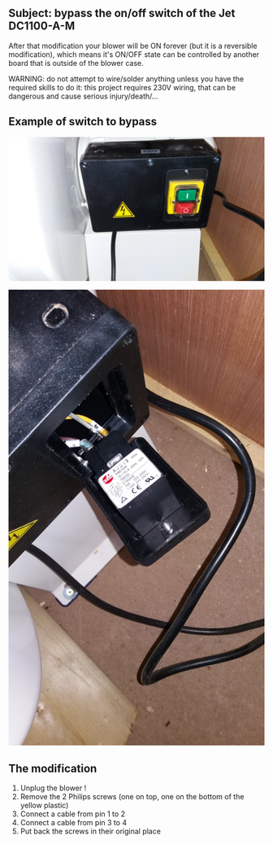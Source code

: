 ## Subject: bypass the on/off switch of the Jet DC1100-A-M

After that modification your blower will be ON forever (but it is a reversible modification), which
means it's ON/OFF state can be controlled by another board that is outside of the blower case.


WARNING: do not attempt to wire/solder anything unless you have the required skills to do it: this project
requires 230V wiring, that can be dangerous and cause serious injury/death/...

## Example of switch to bypass
![The switch mounted](https://github.com/vincent-bruel/arduino-and-co/blob/master/Projects/DustCollectorCommander-ArduinoNano-HallSensorsA3144/BlowerSwitchBypass/20181122_134940.jpg)

![The switch unmounted](https://github.com/vincent-bruel/arduino-and-co/blob/master/Projects/DustCollectorCommander-ArduinoNano-HallSensorsA3144/BlowerSwitchBypass/20181122_145118.jpg)

## The modification
1. Unplug the blower !
2. Remove the 2 Philips screws (one on top, one on the bottom of the yellow plastic)
3. Connect a cable from pin 1 to 2
4. Connect a cable from pin 3 to 4
5. Put back the screws in their original place
